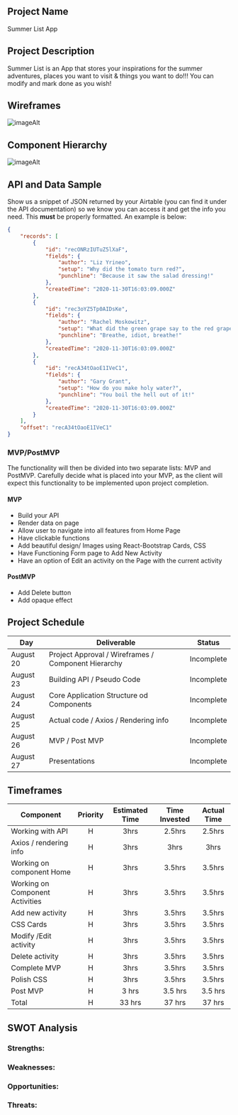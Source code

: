 ## Project Name

Summer List App

## Project Description

Summer List is an App that stores your inspirations for the summer adventures, places you want to visit & things you want to do!!! You can modify and mark done as you wish!

## Wireframes

![imageAlt](https://i.imgur.com/agFz6TA.png)

## Component Hierarchy

![imageAlt](https://i.imgur.com/UcUYK9C.png)

## API and Data Sample

Show us a snippet of JSON returned by your Airtable (you can find it under the API documentation) so we know you can access it and get the info you need. This __must__ be properly formatted. An example is below:

```json
{
    "records": [
        {
            "id": "recONRzIUTuZ5lXaF",
            "fields": {
                "author": "Liz Yrineo",
                "setup": "Why did the tomato turn red?",
                "punchline": "Because it saw the salad dressing!"
            },
            "createdTime": "2020-11-30T16:03:09.000Z"
        },
        {
            "id": "rec3oYZ5Tp0AIDsKe",
            "fields": {
                "author": "Rachel Moskowitz",
                "setup": "What did the green grape say to the red grape?",
                "punchline": "Breathe, idiot, breathe!"
            },
            "createdTime": "2020-11-30T16:03:09.000Z"
        },
        {
            "id": "recA34tOaoE1IVeC1",
            "fields": {
                "author": "Gary Grant",
                "setup": "How do you make holy water?",
                "punchline": "You boil the hell out of it!"
            },
            "createdTime": "2020-11-30T16:03:09.000Z"
        }
    ],
    "offset": "recA34tOaoE1IVeC1"
}
```

### MVP/PostMVP

The functionality will then be divided into two separate lists: MVP and PostMVP.  Carefully decide what is placed into your MVP, as the client will expect this functionality to be implemented upon project completion.  

#### MVP 


- Build your API
- Render data on page 
- Allow user to navigate into all features from Home Page
- Have clickable functions
- Add beautiful design/ Images using React-Bootstrap Cards, CSS
- Have Functioning Form page to Add New Activity
- Have an option of Edit an activity on the Page with the current activity

#### PostMVP  


- Add Delete button
- Add opaque effect

## Project Schedule


|  Day | Deliverable | Status
|---|---| ---|
|August 20|  Project Approval / Wireframes / Component Hierarchy| Incomplete
|August 23| Building API / Pseudo Code| Incomplete
|August 24| Core Application Structure od Components | Incomplete
|August 25| Actual code / Axios / Rendering info | Incomplete
|August 26| MVP / Post MVP | Incomplete
|August 27| Presentations | Incomplete


## Timeframes


| Component | Priority | Estimated Time | Time Invested | Actual Time |
| --- | :---: |  :---: | :---: | :---: |
| Working with API | H | 3hrs| 2.5hrs | 2.5hrs |
| Axios / rendering info | H | 3hrs| 3hrs | 3hrs |
| Working on component Home| H | 3hrs| 3.5hrs | 3.5hrs |
| Working on Component Activities| H | 3hrs| 3.5hrs | 3.5hrs |
| Add new activity | H | 3hrs| 3.5hrs | 3.5hrs |
| CSS Cards  | H | 3hrs| 3.5hrs | 3.5hrs |
| Modify /Edit activity | H | 3hrs| 3.5hrs | 3.5hrs |
| Delete activity | H | 3hrs| 3.5hrs | 3.5hrs |
| Complete MVP | H | 3hrs| 3.5hrs | 3.5hrs |
| Polish CSS | H | 3hrs| 3.5hrs | 3.5hrs |
| Post MVP | H | 3 hrs| 3.5 hrs | 3.5 hrs |
| Total | H | 33 hrs| 37 hrs | 37 hrs |

## SWOT Analysis

### Strengths:

### Weaknesses:

### Opportunities:

### Threats:

